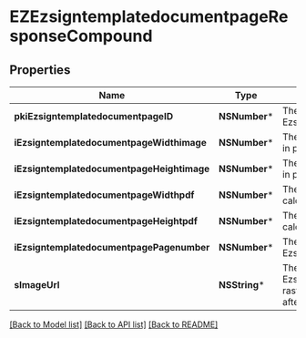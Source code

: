# EZEzsigntemplatedocumentpageResponseCompound

## Properties
Name | Type | Description | Notes
------------ | ------------- | ------------- | -------------
**pkiEzsigntemplatedocumentpageID** | **NSNumber*** | The unique ID of the Ezsigntemplatedocumentpage | 
**iEzsigntemplatedocumentpageWidthimage** | **NSNumber*** | The Width of the page&#39;s image in pixels calculated at 100 DPI | 
**iEzsigntemplatedocumentpageHeightimage** | **NSNumber*** | The Height of the page&#39;s image in pixels calculated at 100 DPI | 
**iEzsigntemplatedocumentpageWidthpdf** | **NSNumber*** | The Width of the page in points calculated at 72 DPI | 
**iEzsigntemplatedocumentpageHeightpdf** | **NSNumber*** | The Height of the page in points calculated at 72 DPI | 
**iEzsigntemplatedocumentpagePagenumber** | **NSNumber*** | The page number in the Ezsigntemplatedocument | 
**sImageUrl** | **NSString*** | The Url to the Ezsigntemplatedocumentpage&#39;s rasterized image.  Url will expire after 5 minutes. | 

[[Back to Model list]](../README.md#documentation-for-models) [[Back to API list]](../README.md#documentation-for-api-endpoints) [[Back to README]](../README.md)


